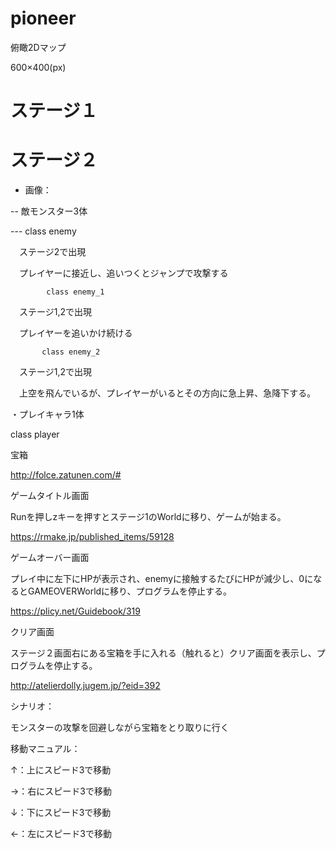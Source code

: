 # pioneer

俯瞰2Dマップ 

600×400(px) 

 

 

# ステージ１ 

 

 

# ステージ２ 

 

 

 

- 画像： 

-- 敵モンスター3体  

--- class enemy  

　ステージ2で出現  

　プレイヤーに接近し、追いつくとジャンプで攻撃する 

 

            class enemy_1 

　ステージ1,2で出現 

　プレイヤーを追いかけ続ける 

 

           class enemy_2 

　ステージ1,2で出現 

　上空を飛んでいるが、プレイヤーがいるとその方向に急上昇、急降下する。 

 

 

・プレイキャラ1体 

class player 

 

宝箱 

 

 

http://folce.zatunen.com/# 

 

ゲームタイトル画面 

Runを押しzキーを押すとステージ1のWorldに移り、ゲームが始まる。 

 

 

 

https://rmake.jp/published_items/59128 

 

ゲームオーバー画面 

プレイ中に左下にHPが表示され、enemyに接触するたびにHPが減少し、0になるとGAMEOVERWorldに移り、プログラムを停止する。 

 

 

https://plicy.net/Guidebook/319 

 

 

クリア画面 

ステージ２画面右にある宝箱を手に入れる（触れると）クリア画面を表示し、プログラムを停止する。 

 

http://atelierdolly.jugem.jp/?eid=392 

 

シナリオ： 

モンスターの攻撃を回避しながら宝箱をとり取りに行く 

 

 

 

 

移動マニュアル： 

↑：上にスピード3で移動 

→：右にスピード3で移動 

↓：下にスピード3で移動 

←：左にスピード3で移動 
